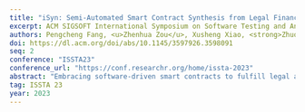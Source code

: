 ```yaml
---
title: "iSyn: Semi-Automated Smart Contract Synthesis from Legal Financial Agreements"
excerpt: ACM SIGSOFT International Symposium on Software Testing and Analysis (ISSTA) 2023
authors: Pengcheng Fang, <u>Zhenhua Zou</u>, Xusheng Xiao, <strong>Zhuotao Liu</strong><sup>✉️</sup>
doi: https://dl.acm.org/doi/abs/10.1145/3597926.3598091
seq: 2
conference: "ISSTA23"
conference_url: "https://conf.researchr.org/home/issta-2023"
abstract: "Embracing software-driven smart contracts to fulfill legal agreements is a promising direction for digital transformation in the legal sector. Existing solutions mostly consider smart contracts as simple add-ons, without leveraging the programmability of smart contracts to realize complex semantics of legal agreements. In this paper, we propose iSyn, the first end-to-end system that synthesizes smart contracts to fulfill the semantics of financial legal agreements, with minimal human interventions. The design of iSyn centers around a novel intermediate representation (SmartIR) that closes the gap between the natural language sentences and smart contract statements. Specifically, iSyn includes a synergistic pipeline that unifies multiple NLP-techniques to accurately construct SmartIR instances given legal agreements, and performs template-based synthesis based on the SmartIR instances to synthesize smart contracts. We also design a validation framework to verify the correctness and detect known vulnerabilities of the synthesized smart contracts. We evaluate iSyn using legal agreements centering around financial transactions. The results show that iSyn-synthesized smart contracts are syntactically similar and semantically correct (or within a few edits), compared with the \"ground truth\" smart contracts manually developed by inspecting the legal agreements."
tag: ISSTA 23
year: 2023
---
```

